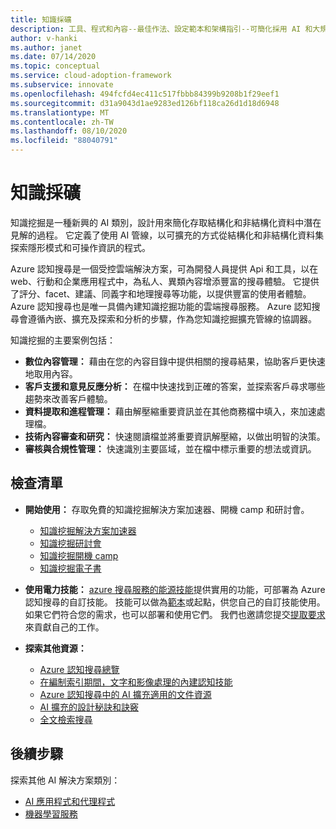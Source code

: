 ```yaml
---
title: 知識採礦
description: 工具、程式和內容--最佳作法、設定範本和架構指引--可簡化採用 AI 和大規模雲端原生做法的方式。
author: v-hanki
ms.author: janet
ms.date: 07/14/2020
ms.topic: conceptual
ms.service: cloud-adoption-framework
ms.subservice: innovate
ms.openlocfilehash: 494fcfd4ec411c517fbbb84399b9208b1f29eef1
ms.sourcegitcommit: d31a9043d1ae9283ed126bf118ca26d1d18d6948
ms.translationtype: MT
ms.contentlocale: zh-TW
ms.lasthandoff: 08/10/2020
ms.locfileid: "88040791"
---
```

# <a name="knowledge-mining"></a>知識採礦

知識挖掘是一種新興的 AI 類別，設計用來簡化存取結構化和非結構化資料中潛在見解的過程。 它定義了使用 AI 管線，以可擴充的方式從結構化和非結構化資料集探索隱形模式和可操作資訊的程式。

Azure 認知搜尋是一個受控雲端解決方案，可為開發人員提供 Api 和工具，以在 web、行動和企業應用程式中，為私人、異類內容增添豐富的搜尋體驗。 它提供了評分、facet、建議、同義字和地理搜尋等功能，以提供豐富的使用者體驗。 Azure 認知搜尋也是唯一具備內建知識挖掘功能的雲端搜尋服務。 Azure 認知搜尋會遵循內嵌、擴充及探索和分析的步驟，作為您知識挖掘擴充管線的協調器。

知識挖掘的主要案例包括：

- **數位內容管理：** 藉由在您的內容目錄中提供相關的搜尋結果，協助客戶更快速地取用內容。
- **客戶支援和意見反應分析：** 在檔中快速找到正確的答案，並探索客戶尋求哪些趨勢來改善客戶體驗。
- **資料提取和進程管理：** 藉由解壓縮重要資訊並在其他商務檔中填入，來加速處理檔。
- **技術內容審查和研究：** 快速閱讀檔並將重要資訊解壓縮，以做出明智的決策。
- **審核與合規性管理：** 快速識別主要區域，並在檔中標示重要的想法或資訊。

## <a name="checklist"></a>檢查清單

- **開始使用：** 存取免費的知識挖掘解決方案加速器、開機 camp 和研討會。

  - [知識挖掘解決方案加速器](https://github.com/Azure-Samples/azure-search-knowledge-mining)
  - [知識挖掘研討會](https://github.com/Azure-Samples/azure-search-knowledge-mining/tree/master/workshops)
  - [知識挖掘開機 camp](https://azure.github.io/LearnAI-KnowledgeMiningBootcamp/)
  - [知識挖掘電子書](https://azure.microsoft.com/resources/a-developers-guide-to-building-ai-driven-knowledge-mining-solutions/)

- **使用電力技能：** [azure 搜尋服務的能源技能](https://github.com/Azure-Samples/azure-search-power-skills)提供實用的功能，可部署為 Azure 認知搜尋的自訂技能。 技能可以做為[範本](https://github.com/Azure-Samples/azure-search-power-skills/blob/master/Template/HelloWorld/README.md)或起點，供您自己的自訂技能使用。 如果它們符合您的需求，也可以部署和使用它們。 我們也邀請您提交[提取要求](https://github.com/Azure-Samples/azure-search-power-skills/compare)來貢獻自己的工作。

- **探索其他資源：**

  - [Azure 認知搜尋總覽](https://docs.microsoft.com/azure/search/search-what-is-azure-search)
  - [在編制索引期間，文字和影像處理的內建認知技能](https://docs.microsoft.com/azure/search/cognitive-search-predefined-skills)
  - [Azure 認知搜尋中的 AI 擴充適用的文件資源](https://docs.microsoft.com/azure/search/cognitive-search-resources-documentation)
  - [AI 擴充的設計秘訣和訣竅](https://docs.microsoft.com/azure/search/cognitive-search-concept-troubleshooting)
  - [全文檢索搜尋](https://docs.microsoft.com/azure/search/search-lucene-query-architecture)

## <a name="next-steps"></a>後續步驟

探索其他 AI 解決方案類別：

- [AI 應用程式和代理程式](./ai-applications.md)
- [機器學習服務](./machine-learning.md)
